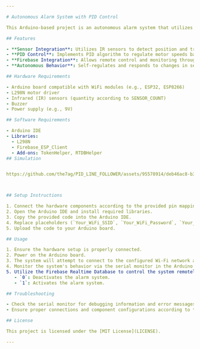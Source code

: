 ```yaml
---

# Autonomous Alarm System with PID Control

This Arduino-based project is an autonomous alarm system that utilizes PID (Proportional-Integral-Derivative) control to maneuver and respond to sensor inputs. The system integrates Firebase for remote control and monitoring.

## Features

- **Sensor Integration**: Utilizes IR sensors to detect position and trigger alarm response.
- **PID Control**: Implements PID algorithm to regulate motor speeds based on sensor readings.
- **Firebase Integration**: Allows remote control and monitoring through Firebase Realtime Database (RTDB).
- **Autonomous Behavior**: Self-regulates and responds to changes in sensor inputs, activating the alarm system as needed.

## Hardware Requirements

- Arduino board compatible with WiFi modules (e.g., ESP32, ESP8266)
- L298N motor driver
- Infrared (IR) sensors (quantity according to SENSOR_COUNT)
- Buzzer
- Power supply (e.g., 9V)

## Software Requirements

- Arduino IDE
- Libraries:
  - L298N
  - Firebase_ESP_Client
  - Add-ons: TokenHelper, RTDBHelper
## Simulation


https://github.com/the7ag/PID_LINE_FOLLOWER/assets/95578914/deb46ac8-b3ce-4c84-bb5f-69b51db9f42f



## Setup Instructions

1. Connect the hardware components according to the provided pin mappings in the code.
2. Open the Arduino IDE and install required libraries.
3. Copy the provided code into the Arduino IDE.
4. Replace placeholders (`Your_WiFi_SSID`, `Your_WiFi_Password`, `Your_Firebase_API_Key`, `Your_Firebase_RTDB_URL`) with your network credentials and Firebase details.
5. Upload the code to your Arduino board.

## Usage

1. Ensure the hardware setup is properly connected.
2. Power on the Arduino board.
3. The system will attempt to connect to the configured Wi-Fi network and Firebase.
4. Monitor the system's behavior via the serial monitor in the Arduino IDE.
5. Utilize the Firebase Realtime Database to control the system remotely by changing the `/play/play` key value:
   - `0`: Deactivates the alarm system.
   - `1`: Activates the alarm system.

## Troubleshooting

- Check the serial monitor for debugging information and error messages.
- Ensure proper connections and component configurations according to the provided pin mappings.

## License

This project is licensed under the [MIT License](LICENSE).

---
```


